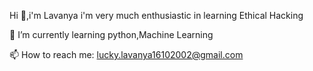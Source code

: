 Hi  👋,i'm Lavanya
i'm very much enthusiastic in learning Ethical Hacking
 
 🌱 I’m currently learning python,Machine Learning

 📫 How to reach me: lucky.lavanya16102002@gmail.com
  
  

